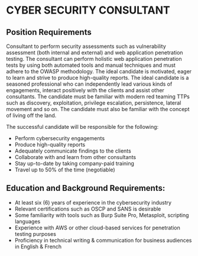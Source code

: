 # CYBER SECURITY CONSULTANT

## Position Requirements
Consultant to perform security assessments such as vulnerability assessment (both internal and external) and web application penetration testing. The consultant can perform holistic web application penetration tests by using both automated tools and manual techniques and must adhere to the OWASP methodology. The ideal candidate is motivated, eager to learn and strive to produce high-quality reports.
The ideal candidate is a seasoned professional who can independently lead various kinds of engagements, interact positively with the clients and assist other consultants. The candidate must be familiar with modern red teaming TTPs such as discovery, exploitation, privilege escalation, persistence, lateral movement and so on. The candidate must also be familiar with the concept of living off the land. 

The successful candidate will be responsible for the following:

* Perform cybersecurity engagements
* Produce high-quality reports
* Adequately communicate findings to the clients
* Collaborate with and learn from other consultants
* Stay up-to-date by taking company-paid training
* Travel up to 50% of the time (negotiable)

## Education and Background Requirements:
* At least six (6) years of experience in the cybersecurity industry
* Relevant certifications such as OSCP and SANS is desirable
* Some familiarity with tools such as Burp Suite Pro, Metasploit, scripting languages
* Experience with AWS or other cloud-based services for penetration testing purposes
* Proficiency in technical writing & communication for business audiences in English & French
